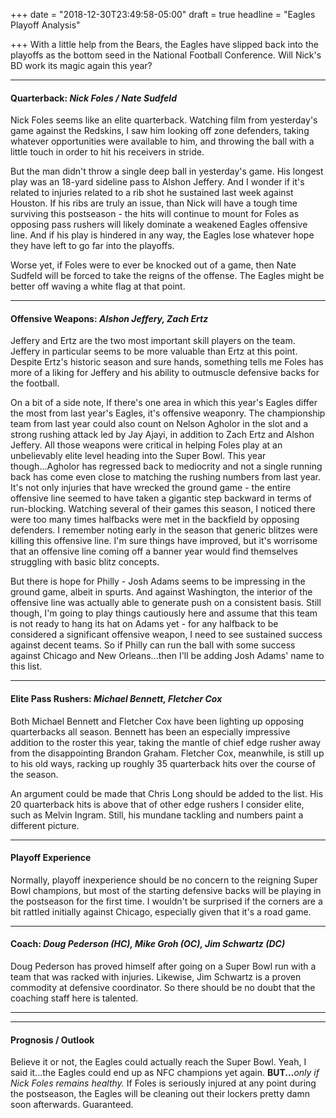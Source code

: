 +++
date = "2018-12-30T23:49:58-05:00"
draft = true
headline = "Eagles Playoff Analysis"

+++
With a little help from the Bears, the Eagles have slipped back into the playoffs as the bottom seed in the National Football Conference. Will Nick's BD work its magic again this year?

***

#### Quarterback: _Nick Foles / Nate Sudfeld_

Nick Foles seems like an elite quarterback. Watching film from yesterday's game against the Redskins, I saw him looking off zone defenders, taking whatever opportunities were available to him, and throwing the ball with a little touch in order to hit his receivers in stride.

But the man didn't throw a single deep ball in yesterday's game. His longest play was an 18-yard sideline pass to Alshon Jeffery. And I wonder if it's related to injuries related to a rib shot he sustained last week against Houston. If his ribs are truly an issue, than Nick will have a tough time surviving this postseason -  the hits will continue to mount for Foles as opposing pass rushers will likely dominate a weakened Eagles offensive line. And if his play is hindered in any way, the Eagles lose whatever hope they have left to go far into the playoffs.

Worse yet, if Foles were to ever be knocked out of a game, then Nate Sudfeld will be forced to take the reigns of the offense. The Eagles might be better off waving a white flag at that point.

***

#### Offensive Weapons: _Alshon Jeffery, Zach Ertz_

Jeffery and Ertz are the two most important skill players on the team. Jeffery in particular seems to be more valuable than Ertz at this point. Despite Ertz's historic season and sure hands, something tells me Foles has more of a liking for Jeffery and his ability to outmuscle defensive backs for the football.

On a bit of a side note, If there's one area in which this year's Eagles differ the most from last year's Eagles, it's offensive weaponry. The championship team from last year could also count on Nelson Agholor in the slot and a strong rushing attack led by Jay Ajayi, in addition to Zach Ertz and Alshon Jeffery. All those weapons were critical in helping Foles play at an unbelievably elite level heading into the Super Bowl. This year though...Agholor has regressed back to mediocrity and not a single running back has come even close to matching the rushing numbers from last year. It's not only injuries that have wrecked the ground game - the entire offensive line seemed to have taken a gigantic step backward in terms of run-blocking. Watching several of their games this season, I noticed there were too many times halfbacks were met in the backfield by opposing defenders. I remember noting early in the season that generic blitzes were killing this offensive line. I'm sure things have improved, but it's worrisome that an offensive line coming off a banner year would find themselves struggling with basic blitz concepts.

But there is hope for Philly - Josh Adams seems to be impressing in the ground game, albeit in spurts. And against Washington, the interior of the offensive line was actually able to generate push on a consistent basis. Still though, I'm going to play things cautiously here and assume that this team is not ready to hang its hat on Adams yet - for any halfback to be considered a significant offensive weapon, I need to see sustained success against decent teams. So if Philly can run the ball with some success against Chicago and New Orleans...then I'll be adding Josh Adams' name to this list.

***

#### Elite Pass Rushers: _Michael Bennett, Fletcher Cox_

Both Michael Bennett and Fletcher Cox have been lighting up opposing quarterbacks all season. Bennett has been an especially impressive addition to the roster this year, taking the mantle of chief edge rusher away from the disappointing Brandon Graham. Fletcher Cox, meanwhile, is still up to his old ways, racking up roughly 35 quarterback hits over the course of the season. 

An argument could be made that Chris Long should be added to the list. His 20 quarterback hits is above that of other edge rushers I consider elite, such as Melvin Ingram. Still, his mundane tackling and  numbers paint a different picture.   

***

#### Playoff Experience

Normally, playoff inexperience should be no concern to the reigning Super Bowl champions, but most of the starting defensive backs will be playing in the postseason for the first time. I wouldn't be surprised if the corners are a bit rattled initially against Chicago, especially given that it's a road game.

***

#### Coach: _Doug Pederson (HC), Mike Groh (OC), Jim Schwartz (DC)_

Doug Pederson has proved himself after going on a Super Bowl run with a team that was racked with injuries. Likewise, Jim Schwartz is a proven commodity at defensive coordinator. So there should be no doubt that the coaching staff here is talented.

***

***

#### Prognosis / Outlook

Believe it or not, the Eagles could actually reach the Super Bowl. Yeah, I said it...the Eagles could end up as NFC champions yet again. **BUT...**_only if  Nick Foles remains healthy._ If Foles is seriously injured at any point during the postseason, the Eagles will be cleaning out their lockers pretty damn soon afterwards. Guaranteed. 